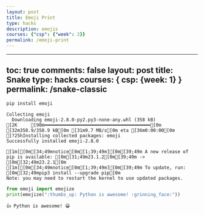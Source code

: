 ```yaml
---
layout: post
title: Emoji Print
type: hacks
description: emojis
courses: {"csp": {"week": 2}}
permalink: /emoji-print
---
```


---
toc: true
comments: false
layout: post
title: Snake
type: hacks
courses: { csp: {week: 1} }
permalink: /snake-classic
---


```python
pip install emoji

```

    Collecting emoji
      Downloading emoji-2.8.0-py2.py3-none-any.whl (358 kB)
    [2K     [90m━━━━━━━━━━━━━━━━━━━━━━━━━━━━━━━━━━━━━━━[0m [32m358.9/358.9 kB[0m [31m9.7 MB/s[0m eta [36m0:00:00[0m
    [?25hInstalling collected packages: emoji
    Successfully installed emoji-2.8.0
    
    [1m[[0m[34;49mnotice[0m[1;39;49m][0m[39;49m A new release of pip is available: [0m[31;49m23.1.2[0m[39;49m -> [0m[32;49m23.2.1[0m
    [1m[[0m[34;49mnotice[0m[1;39;49m][0m[39;49m To update, run: [0m[32;49mpip3 install --upgrade pip[0m
    Note: you may need to restart the kernel to use updated packages.



```python
from emoji import emojize 
print(emojize(":thumbs_up: Python is awesome! :grinning_face:"))
```

    👍 Python is awesome! 😀

